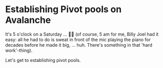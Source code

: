 # Establishing Pivot pools on Avalanche

It's 5 o'clock on a Saturday ... 🎵🎶 (of course, 5 am for me, Billy Joel had it easy: all he had to do is sweat in front of the mic playing the piano for decades before he made it big, ... huh. There's something in that 'hard work'-thing).

Let's get to establishing pivot pools.


